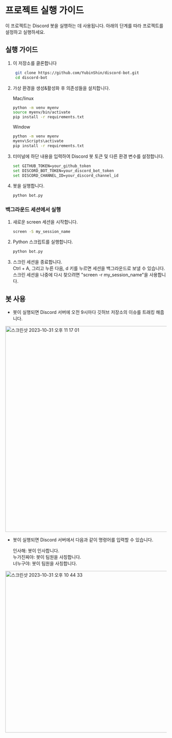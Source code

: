 


# 프로젝트 실행 가이드

이 프로젝트는 Discord 봇을 실행하는 데 사용됩니다. 아래의 단계를 따라 프로젝트를 설정하고 실행하세요.

## 실행 가이드

1. 이 저장소를 클론합니다

   ```sh
    git clone https://github.com/YubinShin/discord-bot.git
    cd discord-bot
   ```
   
2. 가상 환경을 생성&활성화 후 의존성들을 설치합니다.

     Mac/linux
     ```sh
     python -m venv myenv
     source myenv/bin/activate
     pip install -r requirements.txt
     ```
   
     Window
     ```sh
     python -m venv myenv
     myenv\Scripts\activate
     pip install -r requirements.txt
     ```

3. 터미널에 하단 내용을 입력하여 Discord 봇 토큰 및 다른 환경 변수를 설정합니다.

     ```sh
     set GITHUB_TOKEN=your_github_token
     set DISCORD_BOT_TOKEN=your_discord_bot_token
     set DISCORD_CHANNEL_ID=your_discord_channel_id
     ```

4. 봇을 실행합니다.

     ```sh
     python bot.py
     ```
### 백그라운드 세션에서 실행

1. 새로운 screen 세션을 시작합니다.

   ```sh
   screen -S my_session_name
   ```

2. Python 스크립트를 실행합니다.

   ```sh
   python bot.py
   ```

3. 스크린 세션을 종료합니다.<br/>
   Ctrl + A, 그리고 누른 다음, d 키를 누르면 세션을 백그라운드로 보낼 수 있습니다.<br/>
   스크린 세션을 나중에 다시 찾으려면 "screen -r my_session_name"을 사용합니다.

## 봇 사용

- 봇이 실행되면 Discord 서버에 오전 9시마다 깃허브 저장소의 이슈를 트래킹 해줍니다.

<img width="643" alt="스크린샷 2023-10-31 오후 11 17 01" src="https://github.com/YubinShin/discord-bot/assets/68121478/5ee25f7b-f26b-4646-aefc-5dffac010a16">


- 봇이 실행되면 Discord 서버에서 다음과 같이 명령어를 입력할 수 있습니다.

   인사해: 봇이 인사합니다. <br/>
   누가진짜야: 봇이 팀원을 사칭합니다.<br/>
   너누구야: 봇이 팀원을 사칭합니다.<br/>

<img width="505" alt="스크린샷 2023-10-31 오후 10 44 33" src="https://github.com/YubinShin/discord-bot/assets/68121478/bffe0c13-90cc-4095-a011-721e7f12d16c">
